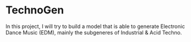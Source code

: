 # TechnoGen
In this project, I will try to build a model that is able to generate Electronic Dance Music (EDM), mainly the subgeneres of Industrial &amp; Acid Techno.
